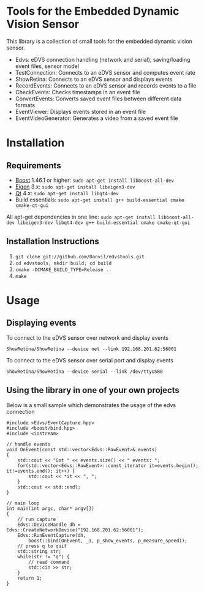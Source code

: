 # Tools for the Embedded Dynamic Vision Sensor

This library is a collection of small tools for the embedded dynamic vision sensor.

* Edvs: eDVS connection handling (network and serial), saving/loading event files, sensor model
* TestConnection: Connects to an eDVS sensor and computes event rate
* ShowRetina: Connects to an eDVS sensor and displays events
* RecordEvents: Connects to an eDVS sensor and records events to a file
* CheckEvents: Checks timestamps in an event file
* ConvertEvents: Converts saved event files between different data formats
* EventViewer: Displays events stored in an event file
* EventVideoGenerator: Generates a video from a saved event file


# Installation

## Requirements

* [Boost](http://www.boost.org/) 1.46.1 or higher: `sudo apt-get install libboost-all-dev`
* [Eigen](http://eigen.tuxfamily.org) 3.x: `sudo apt-get install libeigen3-dev`
* [Qt](http://qt.nokia.com/) 4.x: `sudo apt-get install libqt4-dev`
* Build essentials: `sudo apt-get install g++ build-essential cmake cmake-qt-gui`

All apt-get dependencies in one line: `sudo apt-get install libboost-all-dev libeigen3-dev libqt4-dev g++ build-essential cmake cmake-qt-gui`

## Installation Instructions

1. `git clone git://github.com/Danvil/edvstools.git`
2. `cd edvstools; mkdir build; cd build`
3. `cmake -DCMAKE_BUILD_TYPE=Release ..`
4. `make`


# Usage

## Displaying events

To connect to the eDVS sensor over network and display events

	ShowRetina/ShowRetina --device net --link 192.168.201.62:56001

To connect to the eDVS sensor over serial port and display events

	ShowRetina/ShowRetina --device serial --link /dev/ttyUSB0

## Using the library in one of your own projects

Below is a small sample which demonstrates the usage of the edvs connection

	#include <Edvs/EventCapture.hpp>
	#include <boost/bind.hpp>
	#include <iostream>

	// handle events
	void OnEvent(const std::vector<Edvs::RawEvent>& events)
	{
		std::cout << "Got " << events.size() << " events: ";
		for(std::vector<Edvs::RawEvent>::const_iterator it=events.begin(); it!=events.end(); it++) {
			std::cout << *it << ", ";
		}
		std::cout << std::endl;
	}

	// main loop
	int main(int argc, char* argv[])
	{
		// run capture
		Edvs::DeviceHandle dh = Edvs::CreateNetworkDevice("192.168.201.62:56001");
		Edvs::RunEventCapture(dh,
			boost::bind(OnEvent, _1, p_show_events, p_measure_speed));
		// press q to quit
		std::string str;
		while(str != "q") {
			// read command
			std::cin >> str;
		}
		return 1;
	}
